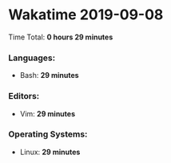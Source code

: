 # Wakatime 2019-09-08

Time Total: **0 hours 29 minutes**

### Languages:
- Bash: **29 minutes** 

### Editors:
- Vim: **29 minutes** 

### Operating Systems:
- Linux: **29 minutes** 

